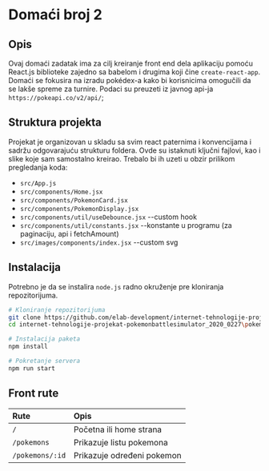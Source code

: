 # Domaći broj 2

## Opis
Ovaj domaći zadatak ima za cilj kreiranje front end dela aplikaciju pomoću React.js biblioteke zajedno sa babelom i drugima koji čine `create-react-app`.
Domaći se fokusira na izradu pokédex-a kako bi korisnicima omogučili da se lakše spreme za turnire. Podaci su preuzeti iz javnog api-ja `https://pokeapi.co/v2/api/`;

## Struktura projekta
Projekat je organizovan u skladu sa svim react paternima i konvencijama i sadržu odgovarajuću strukturu foldera. Ovde su istaknuti ključni fajlovi, kao i slike koje sam samostalno kreirao. Trebalo bi ih uzeti u obzir prilikom pregledanja koda:

+ `src/App.js`
+ `src/components/Home.jsx`
+ `src/components/PokemonCard.jsx`
+ `src/components/PokemonDisplay.jsx`
+ `src/components/util/useDebounce.jsx` --custom hook
+ `src/components/util/constants.jsx` --konstante u programu (za paginaciju, api i fetchAmount)
+ `src/images/components/index.jsx` --custom svg

## Instalacija 
Potrebno je da se instalira `node.js` radno okruženje pre kloniranja repozitorijuma.

``` bash
# Kloniranje repozitorijuma
git clone https://github.com/elab-development/internet-tehnologije-projekat-pokemonbattlesimulator_2020_0227
cd internet-tehnologije-projekat-pokemonbattlesimulator_2020_0227\pokemon-reaect

# Instalacija paketa
npm install

# Pokretanje servera
npm run start
```

## Front rute

| Rute                              | Opis                                                      |
|:----------------------------------|:----------------------------------------------------------|
| `/`                               | Početna ili home strana                                   |
| `/pokemons`                       | Prikazuje listu pokemona                                  |
| `/pokemons/:id`                   | Prikazuje određeni pokemon                                |
